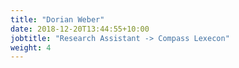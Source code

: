 ```yaml
---
title: "Dorian Weber"
date: 2018-12-20T13:44:55+10:00
jobtitle: "Research Assistant -> Compass Lexecon"
weight: 4
---
```

